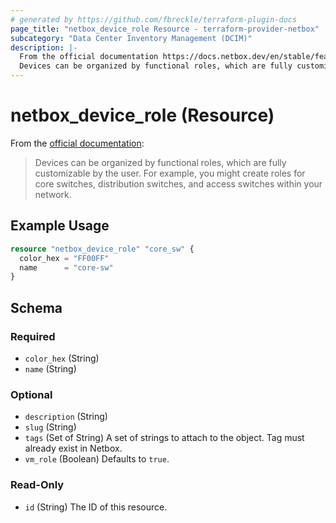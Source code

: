 ```yaml
---
# generated by https://github.com/fbreckle/terraform-plugin-docs
page_title: "netbox_device_role Resource - terraform-provider-netbox"
subcategory: "Data Center Inventory Management (DCIM)"
description: |-
  From the official documentation https://docs.netbox.dev/en/stable/features/devices/#device-roles:
  Devices can be organized by functional roles, which are fully customizable by the user. For example, you might create roles for core switches, distribution switches, and access switches within your network.
---
```


# netbox_device_role (Resource)

From the [official documentation](https://docs.netbox.dev/en/stable/features/devices/#device-roles):

> Devices can be organized by functional roles, which are fully customizable by the user. For example, you might create roles for core switches, distribution switches, and access switches within your network.

## Example Usage

```terraform
resource "netbox_device_role" "core_sw" {
  color_hex = "FF00FF"
  name      = "core-sw"
}
```

<!-- schema generated by tfplugindocs -->
## Schema

### Required

- `color_hex` (String)
- `name` (String)

### Optional

- `description` (String)
- `slug` (String)
- `tags` (Set of String) A set of strings to attach to the object. Tag must already exist in Netbox.
- `vm_role` (Boolean) Defaults to `true`.

### Read-Only

- `id` (String) The ID of this resource.


